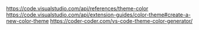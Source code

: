 https://code.visualstudio.com/api/references/theme-color
https://code.visualstudio.com/api/extension-guides/color-theme#create-a-new-color-theme
https://coder-coder.com/vs-code-theme-color-generator/

